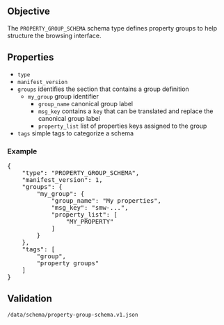 ## Objective

The `PROPERTY_GROUP_SCHEMA` schema type defines property groups to help structure the browsing interface.

## Properties

- `type`
- `manifest_version`
- `groups` identifies the section that contains a group definition
  - `my_group` group identifier
    - `group_name` canonical group label
    - `msg_key` contains a `key` that can be translated and replace the canonical group label
    - `property_list` list of properties keys assigned to the group
- `tags` simple tags to categorize a schema

### Example

<pre>
{
    "type": "PROPERTY_GROUP_SCHEMA",
    "manifest_version": 1,
    "groups": {
        "my_group": {
            "group_name": "My properties",
            "msg_key": "smw-...",
            "property_list": [
                "MY_PROPERTY"
            ]
        }
    },
    "tags": [
        "group",
        "property groups"
    ]
}
</pre>

## Validation

`/data/schema/property-group-schema.v1.json`